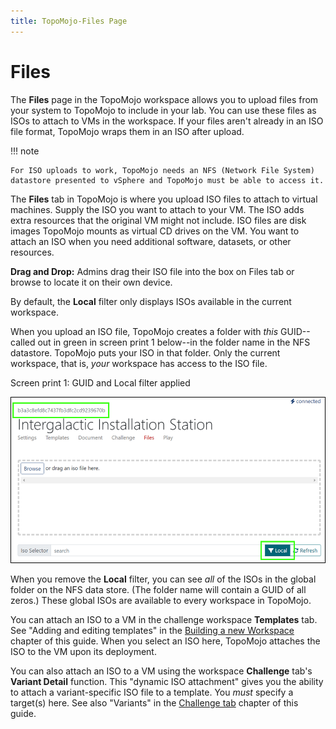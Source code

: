 ```yaml
---
title: TopoMojo-Files Page
---
```


# Files

The **Files** page in the TopoMojo workspace allows you to upload files from your system to TopoMojo to include in your lab. You can use these files as ISOs to attach to VMs in the workspace. If your files aren't already in an ISO file format, TopoMojo wraps them in an ISO after upload.

!!! note

    For ISO uploads to work, TopoMojo needs an NFS (Network File System) datastore presented to vSphere and TopoMojo must be able to access it.

The **Files** tab in TopoMojo is where you upload ISO files to attach to virtual machines. Supply the ISO you want to attach to your VM. The ISO adds extra resources that the original VM might not include. ISO files are disk images TopoMojo mounts as virtual CD drives on the VM. You want to attach an ISO when you need additional software, datasets, or other resources.

**Drag and Drop:** Admins drag their ISO file into the box on Files tab or browse to locate it on their own device.

By default, the **Local** filter only displays ISOs available in the current workspace.

When you upload an ISO file, TopoMojo creates a folder with *this* GUID--called out in green in screen print 1 below--in the folder name in the NFS datastore. TopoMojo puts your ISO in that folder. Only the current workspace, that is, *your* workspace has access to the ISO file.

Screen print 1: GUID and Local filter applied

![iso-drag](img/iso-drag.png)

When you remove the **Local** filter, you can see *all* of the ISOs in the global folder on the NFS data store. (The folder name will contain a GUID of all zeros.) These global ISOs are available to every workspace in TopoMojo.

You can attach an ISO to a VM in the challenge workspace **Templates** tab. See "Adding and editing templates" in the [Building a new Workspace](building-a-workspace.md) chapter of this guide. When you select an ISO here, TopoMojo attaches the ISO to the VM upon its deployment.

You can also attach an ISO to a VM using the workspace **Challenge** tab's **Variant Detail** function. This "dynamic ISO attachment" gives you the ability to attach a variant-specific ISO file to a template. You *must* specify a target(s) here. See also "Variants" in the [Challenge tab](challenge.md) chapter of this guide.
